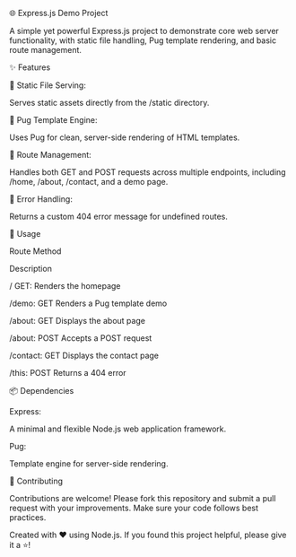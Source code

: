 🌐 Express.js Demo Project

A simple yet powerful Express.js project to demonstrate core web server functionality, with static file handling, Pug template rendering, and basic route management.

✨ Features

📂 Static File Serving: 

Serves static assets directly from the /static directory.

🎨 Pug Template Engine:

Uses Pug for clean, server-side rendering of HTML templates.

🔗 Route Management:

Handles both GET and POST requests across multiple endpoints, including /home, /about, /contact, and a demo page.

🚫 Error Handling:

Returns a custom 404 error message for undefined routes.

📄 Usage

Route	Method

Description

/	GET:	Renders the homepage

/demo:	GET	Renders a Pug template demo

/about:	GET	Displays the about page

/about:	POST	Accepts a POST request

/contact:	GET	Displays the contact page

/this:	POST	Returns a 404 error

📦 Dependencies

Express:

A minimal and flexible Node.js web application framework.

Pug: 

Template engine for server-side rendering.

🤝 Contributing

Contributions are welcome! Please fork this repository and submit a pull request with your improvements. Make sure your code follows best practices.

Created with ❤️ using Node.js. If you found this project helpful, please give it a ⭐!
